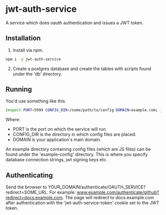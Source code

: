 # jwt-auth-service

A service which does oauth authentication and issues a JWT token.

## Installation

1. Install via npm.

```sh
npm i -g jwt-auth-service
```

2. Create a postgres database and create the tables with scripts found under the 'db' directory.

## Running

You'd use something like this.

```sh
(export PORT=5999 CONFIG_DIR=/some/path/to/config DOMAIN=example.com; jwt-auth-service)
```

Where:

- PORT is the port on which the service will run.
- CONFIG_DIR is the directory in which config files are placed.
- DOMAIN is your application's main domain.

An example directory containing config files (which are JS files) can be found under the 'example-config' directory. This is where you specify database connection strings, jwt signing keys etc.

## Authenticating

Send the browser to YOUR_DOMAIN/authenticate/OAUTH_SERVICE?redirect=SOME_URL. For example: www.example.com/authenticate/github?redirect=docs.example.com. The page will redirect to docs.example.com after authentication with the 'jwt-auth-service-token' cookie set to the JWT token.
